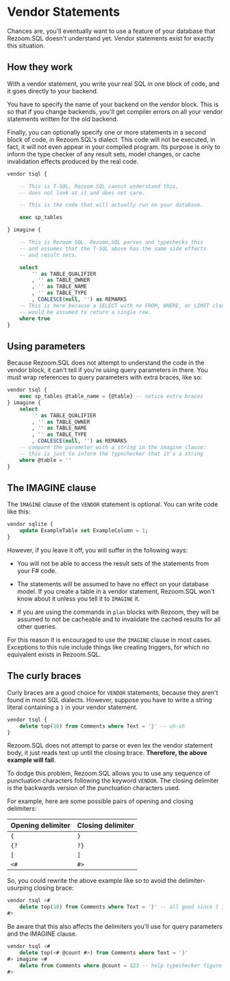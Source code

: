 # Vendor Statements

Chances are, you'll eventually want to use a feature of your database that Rezoom.SQL doesn't understand yet.
Vendor statements exist for exactly this situation.

## How they work

With a vendor statement, you write your real SQL in one block of code, and it goes directly to your backend.

You have to specify the name of your backend on the vendor block. This is so that if you change backends, you'll get
compiler errors on all your vendor statements written for the old backend.

Finally, you can optionally specify one or more statements in a second block of code, in Rezoom.SQL's dialect. This code
will not be executed, in fact, it will not even appear in your compiled program. Its purpose is only to inform the type
checker of any result sets, model changes, or cache invalidation effects produced by the real code.

```sql
vendor tsql {

    -- This is T-SQL. Rezoom.SQL cannot understand this,
    -- does not look at it and does not care.

    -- This is the code that will actually run on your database.

    exec sp_tables

} imagine {

    -- This is Rezoom SQL. Rezoom.SQL parses and typechecks this
    -- and assumes that the T-SQL above has the same side effects
    -- and result sets.

    select
        '' as TABLE_QUALIFIER
        , '' as TABLE_OWNER
        , '' as TABLE_NAME
        , '' as TABLE_TYPE
        , COALESCE(null, '') as REMARKS
    -- This is here because a SELECT with no FROM, WHERE, or LIMIT clause
    -- would be assumed to return a single row.
    where true
}
```

## Using parameters

Because Rezoom.SQL does not attempt to understand the code in the vendor block, it can't tell if you're using
query parameters in there. You must wrap references to query parameters with extra braces, like so:

```sql
vendor tsql {
    exec sp_tables @table_name = {@table} -- notice extra braces
} imagine {
    select
        '' as TABLE_QUALIFIER
        , '' as TABLE_OWNER
        , '' as TABLE_NAME
        , '' as TABLE_TYPE
        , COALESCE(null, '') as REMARKS
    -- compare the parameter with a string in the imagine clause:
    -- this is just to inform the typechecker that it's a string
    where @table = ''
}
```

## The IMAGINE clause

The `IMAGINE` clause of the `VENDOR` statement is optional. You can write code like this:

```sql
vendor sqlite {
    update ExampleTable set ExampleColumn = 1;
}
```

However, if you leave it off, you will suffer in the following ways:

* You will not be able to access the result sets of the statements from your F# code.

* The statements will be assumed to have no effect on your database model. If you create a table in a vendor statement,
  Rezoom.SQL won't know about it unless you tell it to `IMAGINE` it.

* If you are using the commands in `plan` blocks with Rezoom, they will be assumed to not be cacheable and to invalidate
  the cached results for all other queries.

For this reason it is encouraged to use the `IMAGINE` clause in most cases. Exceptions to this rule include things like
creating triggers, for which no equivalent exists in Rezoom.SQL.

## The curly braces

Curly braces are a good choice for `VENDOR` statements, because they aren't found in most SQL dialects.
However, suppose you have to write a string literal containing a `}` in your vendor statement.

```sql
vendor tsql {
    delete top(10) from Comments where Text = '}' -- uh-oh
}
```

Rezoom.SQL does not attempt to parse or even lex the vendor statement body, it just reads text up until the closing
brace. **Therefore, the above example will fail**.

To dodge this problem, Rezoom.SQL allows you to use any sequence of punctuation characters following the keyword
`VENDOR`. The closing delimiter is the backwards version of the punctuation characters used.

For example, here are some possible pairs of opening and closing delimiters:

| Opening delimiter   | Closing delimiter   |
|---------------------|---------------------|
| `{`                 | `}`                 |
| `{?`                | `?}`                |
| `[`                 | `]`                 |
| `<#`                | `#>`                |

So, you could rewrite the above example like so to avoid the delimiter-usurping closing brace:

```sql
vendor tsql <#
    delete top(10) from Comments where Text = '}' -- all good since } isn't our closing delimiter
#>
```

Be aware that this also affects the delimiters you'll use for query parameters and the IMAGINE clause.

```sql
vendor tsql <#
    delete top(<# @count #>) from Comments where Text = '}'
#> imagine <#
    delete from Comments where @count = 123 -- help typechecker figure out @count's type
#>
```
